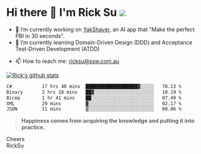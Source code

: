 # Hi there 👋 I'm Rick Su ![](https://komarev.com/ghpvc/?username=ricksu978)
<!--
**ricksu978/ricksu978** is a ✨ _special_ ✨ repository because its `README.md` (this file) appears on your GitHub profile.

Here are some ideas to get you started:
-->
- 🔭 I’m currently working on [YakShaver](https://yakshaver.ai/), an AI app that "Make the perfect PBI in 30 seconds".
- 🌱 I’m currently learning Domain-Driven Design (DDD) and Acceptance Test-Driven Development (ATDD)
<!--
- 👯 I’m looking to collaborate on ...
- 🤔 I’m looking for help with ...
- 💬 Ask me about ...
-->
- 📫 How to reach me: ricksu@ssw.com.au
<!--
- 😄 Pronouns: ...
- ⚡ Fun fact: ...
-->
[![Rick's github stats](https://github-readme-stats.vercel.app/api?username=ricksu978&theme=dark)](https://github.com/ricksu978/ricksu978)

<!--START_SECTION:waka-->

```txt
C#           17 hrs 40 mins  ███████████████████▓░░░░░   78.13 %
Binary       2 hrs 18 mins   ██▓░░░░░░░░░░░░░░░░░░░░░░   10.19 %
Bicep        1 hr 41 mins    ██░░░░░░░░░░░░░░░░░░░░░░░   07.49 %
XML          29 mins         ▓░░░░░░░░░░░░░░░░░░░░░░░░   02.17 %
JSON         11 mins         ▒░░░░░░░░░░░░░░░░░░░░░░░░   00.86 %
```

<!--END_SECTION:waka-->

> **Happiness comes from acquiring the knowledge and putting it into practice.**

Cheers  
RickSu 
